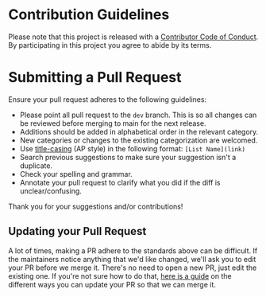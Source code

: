 # Contribution Guidelines

Please note that this project is released with a
[Contributor Code of Conduct](code-of-conduct.md). By participating in this
project you agree to abide by its terms.

# Submitting a Pull Request 

Ensure your pull request adheres to the following guidelines:

- Please point all pull request to the `dev` branch. This is so all changes can be reviewed before merging to main for the next release.  
- Additions should be added in alphabetical order in the relevant category.
- New categories or changes to the existing categorization are welcomed.
- Use [title-casing](http://titlecapitalization.com) (AP style) in the following format: `[List Name](link)`
- Search previous suggestions to make sure your suggestion isn't a duplicate.
- Check your spelling and grammar.
- Annotate your pull request to clarify what you did if the diff is unclear/confusing.

Thank you for your suggestions and/or contributions!

## Updating your Pull Request

A lot of times, making a PR adhere to the standards above can be difficult.
If the maintainers notice anything that we'd like changed, we'll ask you to
edit your PR before we merge it. There's no need to open a new PR, just edit
the existing one. If you're not sure how to do that,
[here is a guide](https://github.com/RichardLitt/knowledge/blob/master/github/amending-a-commit-guide.md)
on the different ways you can update your PR so that we can merge it.
